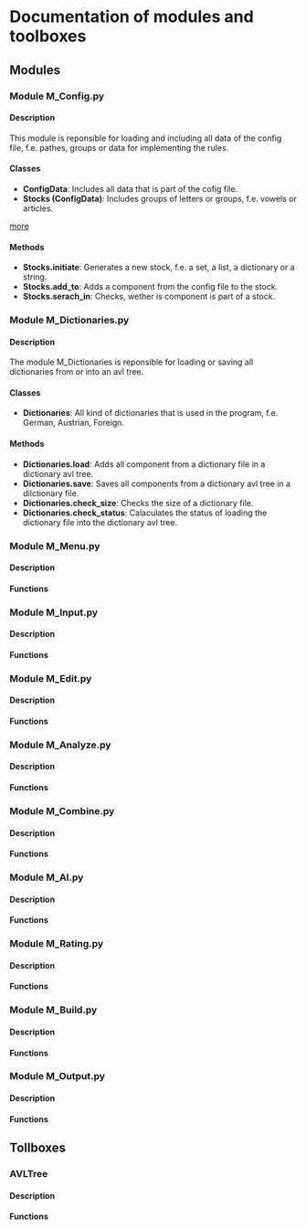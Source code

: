 # Documentation of modules and toolboxes

## Modules

### Module M_Config.py

#### Description
This module is reponsible for loading and including all data of the config file, f.e. pathes, groups or data for implementing the rules.

#### Classes
- **ConfigData**: Includes all data that is part of the cofig file.
- **Stocks (ConfigData)**: Includes groups of letters or groups, f.e. vowels or articles.  

[more](https://github.com/stefschneider1970/Tuten-Gag/blob/master/classes%2C%20methods%20and%20functions.md#configdata "See more about this classes and methods")  

#### Methods
- **Stocks.initiate**: Generates a new stock, f.e. a set, a list, a dictionary or a string.
- **Stocks.add_to**: Adds a component from the config file to the stock.
- **Stocks.serach_in**: Checks, wether is component is part of a stock.


### Module M_Dictionaries.py

#### Description
The module M_Dictionaries is reponsible for loading or saving all dictionaries from or into an avl tree.

#### Classes
- **Dictionaries**: All kind of dictionaries that is used in the program, f.e. German, Austrian, Foreign.

#### Methods
- **Dictionaries.load**: Adds all component from a dictionary file in a dictionary avl tree.
- **Dictionaries.save**: Saves all components from a dictionary avl tree in a dilctionary file.
- **Dictionaries.check_size**: Checks the size of a dictionary file.
- **Dictionaries.check_status**: Calaculates the status of loading the dictionary file into the dictionary avl tree.


### Module M_Menu.py

#### Description

#### Functions


### Module M_Input.py

#### Description

#### Functions


### Module M_Edit.py

#### Description

#### Functions


### Module M_Analyze.py

#### Description

#### Functions


### Module M_Combine.py

#### Description

#### Functions


### Module M_AI.py

#### Description

#### Functions


### Module M_Rating.py

#### Description

#### Functions


### Module M_Build.py

#### Description

#### Functions


### Module M_Output.py

#### Description

#### Functions



## Tollboxes

### AVLTree

#### Description

#### Functions


